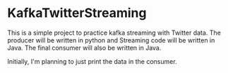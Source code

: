 # KafkaTwitterStreaming

This is a simple project to practice kafka streaming with Twitter data. The producer will be written in python and Streaming code will be written in Java. The final consumer will also be written in Java.

Initially, I'm planning to just print the data in the consumer.
